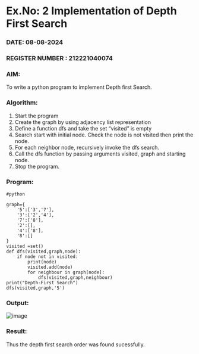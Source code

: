 # Ex.No: 2  Implementation of Depth First Search
### DATE: 08-08-2024                                                                       
### REGISTER NUMBER : 212221040074
### AIM: 
To write a python program to implement Depth first Search. 
### Algorithm:
1. Start the program
2. Create the graph by using adjacency list representation
3. Define a function dfs and take the set “visited” is empty 
4. Search start with initial node. Check the node is not visited then print the node.
5. For each neighbor node, recursively invoke the dfs search.
6. Call the dfs function by passing arguments visited, graph and starting node.
7. Stop the program.
### Program:

```
#python

graph={
    '5':['3','7'],
    '3':['2','4'],
    '7':['8'],
    '2':[],
    '4':['8'],
    '8':[]
}
visited =set()
def dfs(visited,graph,node):
    if node not in visited:
        print(node)
        visited.add(node)
        for neighbour in graph[node]:
            dfs(visited,graph,neighbour)
print("Depth-First Search")
dfs(visited,graph,'5')

```









### Output:
![image](https://github.com/user-attachments/assets/b1575a26-33a0-462f-b628-fe027152e893)



### Result:
Thus the depth first search order was found sucessfully.
